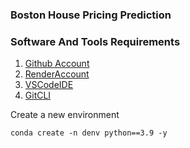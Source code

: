 ### Boston House Pricing Prediction

### Software And Tools Requirements

1. [Github Account](https://github.com)
2. [RenderAccount](https://render.com/)
3. [VSCodeIDE](https://code.visualstudio.com/)
4. [GitCLI](https://git-scm.com/book/en/v2/Getting-Started-The-Command-Line)

Create a new environment

```
conda create -n denv python==3.9 -y
```
